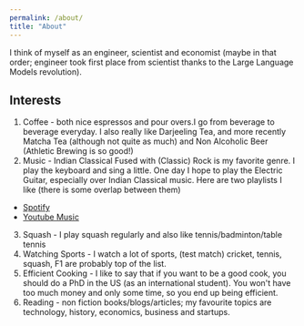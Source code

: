 ```yaml
---
permalink: /about/
title: "About"
---
```


I think of myself as an engineer, scientist and economist (maybe in that order; engineer took first place from scientist thanks to the Large Language Models revolution).

## Interests

1. Coffee - both nice espressos and pour overs.I go from beverage to beverage everyday. I also really like Darjeeling Tea, and more recently Matcha Tea (although not quite as much) and Non Alcoholic Beer (Athletic Brewing is so good!)
2. Music - Indian Classical Fused with (Classic) Rock is my favorite genre. I play the keyboard and sing a little. One day I hope to play the Electric Guitar, especially over Indian Classical music. Here are two playlists I like (there is some overlap between them)
  - [Spotify](https://open.spotify.com/playlist/2Z8j28kqLcXFRrVYml1XcK?si=12afe20820f04e93)
  - [Youtube Music](https://music.youtube.com/playlist?list=PLcCa4KMMSjL3fzfeljQ41k0CW0oJmOihH&si=CAMRguxYmHTyP7Nf)
3. Squash - I play squash regularly and also like tennis/badminton/table tennis
4. Watching Sports - I watch a lot of sports, (test match) cricket, tennis, squash, F1 are probably top of the list.
5. Efficient Cooking - I like to say that if you want to be a good cook, you should do a PhD in the US (as an international student). You won't have too much money and only some time, so you end up being efficient.
6. Reading - non fiction books/blogs/articles; my favourite topics are technology, history, economics, business and startups.